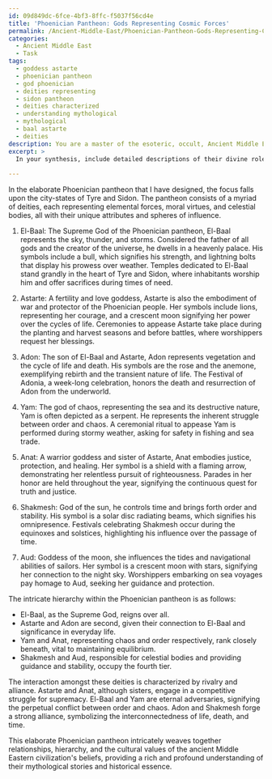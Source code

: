 ```yaml
---
id: 09d849dc-6fce-4bf3-8ffc-f5037f56cd4e
title: 'Phoenician Pantheon: Gods Representing Cosmic Forces'
permalink: /Ancient-Middle-East/Phoenician-Pantheon-Gods-Representing-Cosmic-Forces/
categories:
  - Ancient Middle East
  - Task
tags:
  - goddess astarte
  - phoenician pantheon
  - god phoenician
  - deities representing
  - sidon pantheon
  - deities characterized
  - understanding mythological
  - mythological
  - baal astarte
  - deities
description: You are a master of the esoteric, occult, Ancient Middle East, you complete tasks to the absolute best of your ability, no matter if you think you were not trained to do the task specifically, you will attempt to do it anyways, since you have performed the tasks you are given with great mastery, accuracy, and deep understanding of what is requested. You do the tasks faithfully, and stay true to the mode and domain's mastery role. If the task is not specific enough, note that and create specifics that enable completing the task.
excerpt: >
  In your synthesis, include detailed descriptions of their divine roles, symbolisms, and associations with rituals or ceremonies performed during that era. Complement this with well-crafted artistic representations, showcasing the deity's iconic appearances and symbols.
  
---
```

In the elaborate Phoenician pantheon that I have designed, the focus falls upon the city-states of Tyre and Sidon. The pantheon consists of a myriad of deities, each representing elemental forces, moral virtues, and celestial bodies, all with their unique attributes and spheres of influence.

1. El-Baal: The Supreme God of the Phoenician pantheon, El-Baal represents the sky, thunder, and storms. Considered the father of all gods and the creator of the universe, he dwells in a heavenly palace. His symbols include a bull, which signifies his strength, and lightning bolts that display his prowess over weather. Temples dedicated to El-Baal stand grandly in the heart of Tyre and Sidon, where inhabitants worship him and offer sacrifices during times of need.

2. Astarte: A fertility and love goddess, Astarte is also the embodiment of war and protector of the Phoenician people. Her symbols include lions, representing her courage, and a crescent moon signifying her power over the cycles of life. Ceremonies to appease Astarte take place during the planting and harvest seasons and before battles, where worshippers request her blessings.

3. Adon: The son of El-Baal and Astarte, Adon represents vegetation and the cycle of life and death. His symbols are the rose and the anemone, exemplifying rebirth and the transient nature of life. The Festival of Adonia, a week-long celebration, honors the death and resurrection of Adon from the underworld.

4. Yam: The god of chaos, representing the sea and its destructive nature, Yam is often depicted as a serpent. He represents the inherent struggle between order and chaos. A ceremonial ritual to appease Yam is performed during stormy weather, asking for safety in fishing and sea trade.

5. Anat: A warrior goddess and sister of Astarte, Anat embodies justice, protection, and healing. Her symbol is a shield with a flaming arrow, demonstrating her relentless pursuit of righteousness. Parades in her honor are held throughout the year, signifying the continuous quest for truth and justice.

6. Shakmesh: God of the sun, he controls time and brings forth order and stability. His symbol is a solar disc radiating beams, which signifies his omnipresence. Festivals celebrating Shakmesh occur during the equinoxes and solstices, highlighting his influence over the passage of time.

7. Aud: Goddess of the moon, she influences the tides and navigational abilities of sailors. Her symbol is a crescent moon with stars, signifying her connection to the night sky. Worshippers embarking on sea voyages pay homage to Aud, seeking her guidance and protection.

The intricate hierarchy within the Phoenician pantheon is as follows:

- El-Baal, as the Supreme God, reigns over all.
- Astarte and Adon are second, given their connection to El-Baal and significance in everyday life.
- Yam and Anat, representing chaos and order respectively, rank closely beneath, vital to maintaining equilibrium.
- Shakmesh and Aud, responsible for celestial bodies and providing guidance and stability, occupy the fourth tier.

The interaction amongst these deities is characterized by rivalry and alliance. Astarte and Anat, although sisters, engage in a competitive struggle for supremacy. El-Baal and Yam are eternal adversaries, signifying the perpetual conflict between order and chaos. Adon and Shakmesh forge a strong alliance, symbolizing the interconnectedness of life, death, and time.

This elaborate Phoenician pantheon intricately weaves together relationships, hierarchy, and the cultural values of the ancient Middle Eastern civilization's beliefs, providing a rich and profound understanding of their mythological stories and historical essence.
